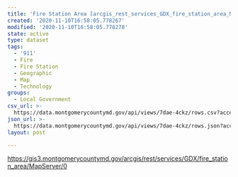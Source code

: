 ```yaml
---
title: 'Fire Station Area [arcgis_rest_services_GDX_fire_station_area_MapServer_0]'
created: '2020-11-10T16:58:05.778267'
modified: '2020-11-10T16:58:05.778278'
state: active
type: dataset
tags:
  - '911'
  - Fire
  - Fire Station
  - Geographic
  - Map
  - Technology
groups:
  - Local Government
csv_url: >-
  https://data.montgomerycountymd.gov/api/views/7dae-4ckz/rows.csv?accessType=DOWNLOAD
json_url: >-
  https://data.montgomerycountymd.gov/api/views/7dae-4ckz/rows.json?accessType=DOWNLOAD
layout: post

---
```

https://gis3.montgomerycountymd.gov/arcgis/rest/services/GDX/fire_station_area/MapServer/0

